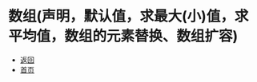 # 数组(声明，默认值，求最大(小)值，求平均值，数组的元素替换、数组扩容)

- [返回](https://code.aliyun.com/kangxianghui/studywrod/tree/master/%E5%A4%A7%E4%BA%8C%E5%AD%A6%E4%B9%A0%E7%9F%A5%E8%AF%86%E7%82%B9/java)
- [首页](https://code.aliyun.com/kangxianghui/studywrod/tree/master)